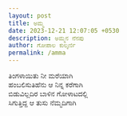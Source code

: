 ```yaml
---
layout: post
title: ಅಮ್ಮ
date: 2023-12-21 12:07:05 +0530
description: ಅಮ್ಮನ ನೆನಪು
author: ಗೋಪಾಲ ಕುಲ್ಕರ್ಣಿ
permalink: /amma
---
```


ತಿಂಗಳಾಯಿತು ನೀ ಮರೆಯಾಗಿ<br>
ಹಂಬಲಿಸುತಿಹೆನು ಆ ನಿನ್ನ ಕರೆಗಾಗಿ<br>
ಬಿಡುವಿಲ್ಲದಿರ ಬಾಳಿನ ಗೋಳಾಟದಲ್ಲಿ<br>
ಸಿಗುತ್ತಿದ್ದ ಆ ತುಸು ನೆಮ್ಮದಿಗಾಗಿ<br>